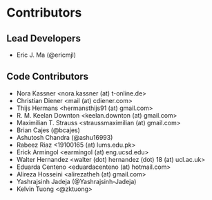 # Contributors

## Lead Developers

* Eric J. Ma (@ericmjl)

## Code Contributors

- Nora Kassner <nora.kassner (at) t-online.de>
- Christian Diener <mail (at) cdiener.com>
- Thijs Hermans <hermansthijs91 (at) gmail.com>
- R. M. Keelan Downton <keelan.downton (at) gmail.com>
- Maximilian T. Strauss <straussmaximilian (at) gmail.com>
- Brian Cajes (@bcajes)
- Ashutosh Chandra (@ashu16993)
- Rabeez Riaz <19100165 (at) lums.edu.pk>
- Erick Armingol <earmingol (at) eng.ucsd.edu>
- Walter Hernandez <walter (dot) hernandez (dot) 18 (at) ucl.ac.uk>
- Eduarda Centeno <eduardacenteno (at) hotmail.com>
- Alireza Hosseini <alirezatheh (at) gmail.com>
- Yashrajsinh Jadeja (@Yashrajsinh-Jadeja)
- Kelvin Tuong <@zktuong>
